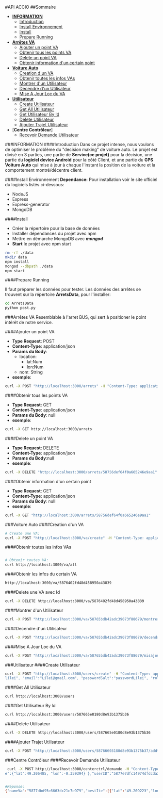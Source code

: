 #API ACCIO
##Sommaire

- [**INFORMATION**](#INFORMATION)
	- [Introduction](#Introduction)
	- [Install Environnement](#Install-Environnement)
	- [Install]()
	- [Prepare Running]()
- [**Arrêtes VA**]()
	- [Ajouter un point VA]()
	- [Obtenir tous les points VA]()
	- [Delete un point VA]()
	- [Obtenir information d'un certain point]()
- [**Voiture Auto**]()
	- [Creation d'un VA]()
	- [Obtenir toutes les infos VAs]()	
	- [Montrer d'un Utilisateur]()
	- [Decendre d'un Utilisateur]()
	- [Mise A Jour Loc du VA](#Mise-A-jour-Loc-du-VA)
- [**Utilisateur**]()
	- [Create Utilisateur]()
	- [Get All Utilisateur]()
	- [Get Utilisateur By Id]()
	- [Delete Utilisateur]()
	- [Ajouter Trajet Utilisateur]()
- [**Centre Contrôleur**]
	- [Recevoir Demande Utilisateur]()




###INFORMATION
####Introduction
Dans ce projet intense, nous voulons de optimiser le problème du "decision making" de voiture auto. Le projet est divisé en 3 parties, une partie de **Service(ce projet)** pour la décision, une partie du **logiciel device Android** pour la côté Client, et une partie du **GPS Voiture Auto** qui mise à jour à chaque l'instant la position de la voiture et la comportement montré/décentre client. 

####Install Environnement
__Dependance:__
Pour installation voir le site officiel du logiciels listés ci-dessous:
 
- NodeJS
- Express
- Express-generator
- MongoDB

####Install

- Créer la répertoire pour la base de données
- Installer dépendances du projet avec npm
- Mettre en démarche MongoDB avec ___mongod___ 
- **Start** le projet avec npm start

~~~bash
rm -rf ./data
mkdir data
npm install
mongod --dbpath ./data 
npm start
~~~


####Prepare Running

Il faut préparer les données pour tester. Les données des arrêtes se trouvent sur la répertoire **ArretsData**, pour l'installer: 

~~~bash
cd ArretsData
python post.py
~~~




###Arrêtes VA
Resemblable à l'arret BUS, qui sert à positioner le point intérêt de notre service.

####Ajouter un point VA

- **Type Request**: POST
- **Content-Type**: application/json
- **Params du Body**:
	- location: 
		- lat:Num
		- lon:Num
	- nom: String
- **exemple**:

~~~bash
curl -X POST "http://localhost:3000/arrets" -H "Content-Type: application/json" -d '{"location":{"lat":49.18165,"lon":-0.34709},"nom":"Le Dôme"}'
~~~

####Obtenir tous les points VA

- **Type Request**: GET
- **Content-Type**: application/json
- **Params du Body**: null
- **exemple**:

~~~bash
curl -X GET http://localhost:3000/arrets
~~~

####Delete un point VA
- **Type Request**: DELETE
- **Content-Type**: application/json
- **Params du Body**:null
- **exemple**:

~~~bash
curl -X DELETE "http://localhost:3000/arrets/58756def64f0a665246e9aa1"
~~~



####Obtenir information d'un certain point

- **Type Request**: GET
- **Content-Type**: application/json
- **Params du Body**: null
- **exemple**:

~~~bash
curl -X GET "http://localhost:3000/arrets/58756def64f0a665246e9aa1"
~~~

###Voiture Auto
####Creation d'un VA

~~~bash
# Create une VA:
curl -X POST "http://localhost:3000/va/create" -H "Content-Type: application/json" -d '{"loc":{"lat":49.18165,"lon":-0.34709},"nbrPersonne":1, "capacite":7, "dispo": true, "onMovement": true}'
~~~
####Obtenir toutes les infos VAs	

~~~bash

# Obtenir toutes VA:
curl http://localhost:3000/va/all
~~~

####Obtenir les infos du certain VA

~~~bash
http://localhost:3000/va/5876402fd48d458950a43839
~~~

####Delete une VA avec Id

~~~bash
curl -X DELETE http://localhost:3000/va/5876402fd48d458950a43839
~~~


####Montrer d'un Utilisateur

~~~bash
curl -X POST "http://localhost:3000/va/58765bdb42adc39073f88679/montrer" -H "Content-Type: application/json" -d '{"loc":{"lat":49.18165,"lon":-0.44}, "newClient":"58766603180d8e93b1375b37", "newTrajetVa":[{"lon":111,"lat":111},{"lon":2,"lat":222}], "trajetUserID":"58766603180d8e93b1375b37"}'
~~~

####Decendre d'un Utilisateur

~~~bash
curl -X POST "http://localhost:3000/va/58765bdb42adc39073f88679/decendre" -H "Content-Type: application/json" -d '{"loc":{"lat":49.18165,"lon":-0.45}, "newClient":"58766603180d8e93b1375b37", "newTrajetVa":[{"lon":111,"lat":111},{"lon":2,"lat":222}], "trajetUserID":"58766603180d8e93b1375b37"}'
~~~
####Mise A Jour Loc du VA

~~~bash
curl -X POST "http://localhost:3000/va/58765bdb42adc39073f88679/misajour" -H "Content-Type: application/json" -d '{"loc":{"lat":49.18165,"lon":-0.45}, "newTrajetVa":[{"lon":111,"lat":111},{"lon":2,"lat":333}]}'
~~~



###Utilisateur
####Create Utilisateur

~~~bash
curl -X POST "http://localhost:3000/users/create" -H "Content-Type: application/json" -d '{"username":"
lilei", "email":"Lilei@gmail.com", "passwordSalt":"passwordLilei", "role":"0"}'
~~~


####Get All Utilisateur

~~~bash
curl http://localhost:3000/users
~~~

####Get Utilisateur By Id

~~~bash
curl http://localhost:3000/users/587665e0180d8e93b1375b36
~~~

####Delete Utilisateur

~~~bash
curl -X DELETE http://localhost:3000/users/587665e0180d8e93b1375b36
~~~

####Ajouter Trajet Utilisateur

~~~bash
curl -X POST "http://localhost:3000/users/58766603180d8e93b1375b37/addtrajet" -H "Content-Type: application/json" -d '{"depart":{"lon":123,"lat":456},"arrivee":{"lon":321,"lat":543}, "reserve":false, "timeStamp":3333, "maxAttant":44444}'
~~~


###Centre Contrôleur
####Recevoir Demande Utilisateur

~~~bash
 curl -X POST http://localhost:3000/centerctrl/demande -H "Content-Type: application/json" -d '{"newIte":{ "depart": {"lat":49.209223,"lon":-0.374195},"arrive
e":{"lat":49.206485, "lon":-0.359394} },"userID":"5877e7dfc14974dfdcda34cf"}'


#Réponse:
{"nameVa":"5877dbd95e8663dc21c7e979","bestIte":[{"lat":"49.209223","lon":"-0.374195"},{"lat":"49.205481","lon":"-0.373463"},{"lat":"49.206485","lon":"-0.359394"},{"lat":"49.206485","lon":"-0.359394"}],"userID":"5877e7dfc14974dfdcda34cf","newIte":{"depart":{"lat":49.209223,"lon":-0.374195},"arrivee":{"lat":49.206485,"lon":-0.359394}}}
~~~








